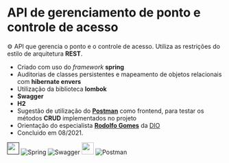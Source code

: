 # API de gerenciamento de ponto e controle de acesso

:gear: API que gerencia o ponto e o controle de acesso. Utiliza as restrições do estilo de arquitetura __REST__.

- Criado com uso do *framework* __spring__      
- Auditorias de classes persistentes e mapeamento de objetos relacionais com __hibernate envers__   
- Utilização da biblioteca __lombok__   
- __Swagger__ 
- __H2__   
- Sugestão de utilização do [__Postman__](https://www.postman.com/) como frontend, para testar os métodos __CRUD__ implementados no projeto
- Orientação do especialista [__Rodolfo Gomes__](https://www.linkedin.com/in/rodolfo-gomes%F0%9F%91%A8%F0%9F%8F%BC%E2%80%8D%F0%9F%92%BB-90497b75/) da [DIO](https://web.dio.me/)
- Concluido em 08/2021.

[<img src = "https://encurtador.com.br/iuCOQ" width = "auto" height = "28px">]() ![Spring](https://img.shields.io/badge/spring-%236DB33F.svg?style=for-the-badge&logo=spring&logoColor=white) ![Swagger](https://img.shields.io/badge/-Swagger-%23Clojure?style=for-the-badge&logo=swagger&logoColor=white) [<img src = "https://encurtador.com.br/gmCFQ" width = "auto" height = "28px">](https://encurtador.com.br/gmCFQ) ![Postman](https://img.shields.io/badge/Postman-FF6C37?style=for-the-badge&logo=postman&logoColor=white)  
